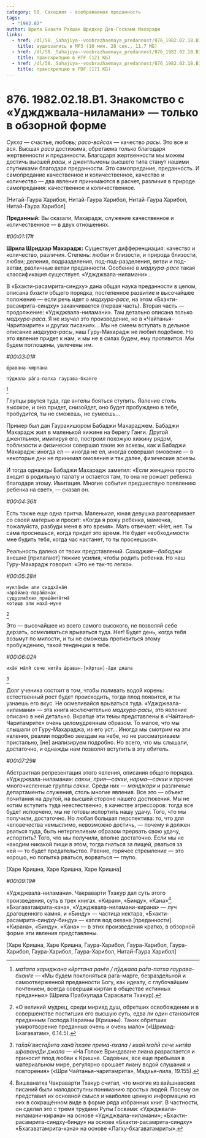 ```yaml
---
category: 58. Сахаджия - воображаемая преданность
tags:
  - "1982.02"
author: Шрила Бхакти Ракшак Шридхар Дев-Госвами Махарадж
links:
  - href: /dl/58._Sahajiya--voobrazhaemaya_predannost/876_1982.02.18.B1_SridharMj_Znakomstvo_s_Udzhdzhvala-nilamani--tolko_v_obzornoj_forme.mp3
    title: аудиозапись в MP3 (10 мин. 28 сек., 11,7 МБ)
  - href: /dl/58._Sahajiya--voobrazhaemaya_predannost/876_1982.02.18.B1_SridharMj_Znakomstvo_s_Udzhdzhvala-nilamani--tolko_v_obzornoj_forme.rtf
    title: транскрипцию в RTF (121 КБ)
  - href: /dl/58._Sahajiya--voobrazhaemaya_predannost/876_1982.02.18.B1_SridharMj_Znakomstvo_s_Udzhdzhvala-nilamani--tolko_v_obzornoj_forme.pdf
    title: транскрипцию в PDF (171 КБ)
---
```


# 876. 1982.02.18.B1. Знакомство с «Уджджвала-ниламани» — только в обзорной форме

*Сукха* — счастье, любовь; *расо-вайсах* — качество *расы*. Это все и вся. Высшая *раса* достижима, обретаема только благодаря жертвенности и преданности. Благодаря жертвенности мы можем достичь высшей *расы*, и джентльмены высшего типа станут нашими спутниками благодаря преданности. Это самопредание, преданность. И самопредание качественное и количественное, качество и количество — два явления принимаются в расчет, различия в природе самопредания: качественное и количественное.

[Нитай-Гаура Харибол, Нитай-Гаура Харибол, Нитай-Гаура Харибол, Нитай-Гаура Харибол]

**Преданный:** Вы сказали, Махарадж, служение качественное и количественное — в двух отношениях.

*#00:01:17#*

**Шрила Шридхар Махарадж:** Существует дифференциация: качество и количество, различия. Степень: любви и близости, и природа близости, любви; деления, подразделения, под-под-разделения, ветви и под-ветви, различные ветви преданности. Особенно в *мадхура-расе* такая классификация существует. «Уджджвала-ниламани»…

В «Бхакти-расамрита-синдху» дана общая наука преданности в целом, описана *бхакти* общего порядка, постепенное развитие и высочайшее положение — если речь идет о *мадхура-расе*, на этом «Бхакти-расамрита-синдху» заканчивается (первая часть). Вторая часть — продолжение: «Уджджвала-ниламани». Там детально описана только *мадхура-раса*. Я не изучал это произведение, но в «Чайтанья-Чаритамрите» и других писаниях… Мы не смеем вступать в дельное описание *мадхура-расы*, наш Гуру-Махарадж не любил подобное. Но это явление придет к нам, и мы не в силах будем, ему противится. Мы будем поглощены, увлечены им.

*#00:03:01#*

    ш́раван̣а-кӣртана

    пӯджала ра̄га-патха гаурава-бхан̇ге
[^_ftn1]

Глупцы рвутся туда, где ангелы бояться ступить. Явление столь высокое, и оно придет, снизойдет, оно будет пробуждено в тебе, пробудится, ты не сможешь, не сумеешь…

Пример был дан Гауракишором Бабаджи Махараджем. Бабаджи Махарадж жил в маленькой хижине на берегу Ганги. Другой джентльмен, имитируя его, построил похожую хижину рядом, поблизости и физически совершал такие же аскезы, как и Бабаджи Махарадж: иногда ел — иногда не ел, иногда совершал омовение — в некоторые дни не принимал омовения и так далее, физические аскезы.

И тогда однажды Бабаджи Махарадж заметил: «Если женщина просто входит в родильную палату и остается там, то она не рожает ребенка благодаря этому. Имитация. Многие события предшествую появлению ребенка на свет», — сказал он.

*#00:04:36#*

Есть также еще одна притча. Маленькая, юная девушка разговаривает со своей матерью и просит: «Когда я рожу ребенка, мамочка, пожалуйста, разбуди меня в это время». Мать отвечает: «Нет, нет. Ты сама проснешься, когда придет это время. Не будет необходимости мне будить тебя, когда час настанет, то ты проснешься».

Реальность далека от твоих представлений. *Сахаджия*—*бабаджи* внешне [прилагают] тяжкие усилия, чтобы родить ребенка. Но наш Гуру-Махарадж говорил: «Это не так-то легко».

*#00:05:28#*

    мукта̄на̄м апи сиддха̄на̄м̇
    на̄ра̄йан̣а-пара̄йан̣ах̣
    судурлабхах̣ праш́а̄нта̄тма̄
    кот̣иш̣в апи маха̄-муне
[^_ftn2]

Это — высочайшее из всего самого высокого, не позволяй себе дерзать, осмеливаться врываться туда. Нет! Будет день, когда тебя возьмут по милости, и ты не сможешь противиться этому пробуждению, такой тенденции в тебе.

*#00:06:02#*

    иха̄н̇ ма̄лӣ сече нитйа ш́раван̣-[кӣртан]-а̄ди джала
[^_ftn3]

Долг ученика состоит в том, чтобы поливать водой корень: естественный рост будет происходить, тогда плод появится, и ты узнаешь его вкус. Не осмеливайся врываться туда. «Уджджвала-ниламани» — эта книга исключительно *мадхура-расы*, это явление описано в ней детально. Вкратце эти темы представлены в «Чайтанья-Чаритамрите» очень целомудренным образом. То малое, что мы слышали от Гуру-Махараджа, из его уст… Иногда мы смотрим на эти явления, реалии подобно звездам на небе, но не рассматриваем пристально, [не] анализируем подробно. Но всего, что мы слышали, достаточно, и однажды нам позволят вступить в эту обитель.

*#00:07:29#*

Абстрактная репрезентация этого явления, описания общего порядка. «Уджджвала-ниламани»: *сакхи*, *прия*—*сакхи*, *нарма*—*сакхи* и прочие многочисленные группы *сакхи*. Среди них — *манджари* и различные департаменты служения, столь многие явления. Все это — объект почитания на другой, на высшей стороне нашего достижения. Мы не хотим вступить туда неестественно, в качестве агрессоров: тогда все будет испорчено, мы не готовы испортить нашу удачу. Того, что мы получили, достаточно. Но любая большая перспектива: то, что для человечества немыслимо, невозможно достичь, — почему я должен рваться туда, быть нетерпеливым образом прервать свою удачу, испортить? Того, что мы получили, вполне достаточно. Если мы не находим никакой пищи в этом, тогда гнаться за пищей, рваться за ней — то будет предательство. Рвение, горячее стремление — это хорошо, но попытка рваться, ворваться — глупо.

[Харе Кришна, Харе Кришна, Харе Кришна]

*#00:09:19#*

«Уджджвала-ниламани». Чакраварти Тхакур дал суть этого произведения, суть в трех книгах. «Киран», «Бинду», «Кана»[^_ftn4]. «Бхагаватамрита-кана», «Уджджвала-ниламани-кирана» — луч драгоценного камня, и «Бинду» — частица нектара, «Бхакти-расамрита-синдху-бинду» — капля вод океана [преданности]. «Кирана», «Бинду», «Кана» — в этих произведения кратко, в обзорной форме эти явления представлены.

[Харе Кришна, Харе Кришна, Гаура-Харибол, Гаура-Харибол, Гаура-Харибол, Гаура-Харибол, Гаура-Харибол, Нитай-Гаура Харибол]



[^_ftn1]: *ма̄тала хариджана кӣрттана ран̇ге / пӯджала ра̄га-патха гаурава-бхан̇ге* — «Мы будем поклоняться рага-марге, безраздельной и самоотверженной преданности Богу, как идеалу, с глубочайшим почтением, всегда совершая киртан в обществе истинных преданных» (Шрила Прабхупада Сарасвати Тхакур).

[^_ftn2]: «О великий мудрец, среди мириад душ, обретших освобождение и в совершенстве постигших его высшую суть, едва ли один становится преданным Господа Нараяны (Кришны). Таких обретших умиротворение преданных очень и очень мало» («Шримад-Бхагаватам», 6.14.5).

[^_ftn3]: *та̄ха̄н̇ виста̄рита хан̃а̄ пхале према-пхала / иха̄н̇ ма̄лӣ сече нитйа ш́раван̣а̄ди джала* — «На Голоке Вриндаване лиана разрастается и приносит плод любви к Кришне. Садовник, все еще пребывая в материальном мире, регулярно орошает лиану водой слушания и повторения» («Шри Чайтанья-чаритамрита», Мадхья-лила, 19.155).

[^_ftn4]: Вишванатха Чакраварти Тхакур считал, что многие из вайшнавских писаний были малодоступны пониманию простых людей. Посему он представил их основной смысл и наиболее ценную информацию из них в сокращённом виде в форме ряда избранных книг. В частности, он сделал это с тремя трудами Рупы Госвами: «Уджджвала-ниламани-кирана» на основе «Уджджвала-ниламани»; «Бхакти-расамрита-синдху-бинду» на основе «Бхакти-расамрита-синдху» «Бхагаватамрита-кана» на основе «Лагху-бхагаватамриты».

